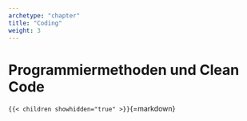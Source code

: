 ```yaml
---
archetype: "chapter"
title: "Coding"
weight: 3
---
```



# Programmiermethoden und Clean Code


`{{< children showhidden="true" >}}`{=markdown}

